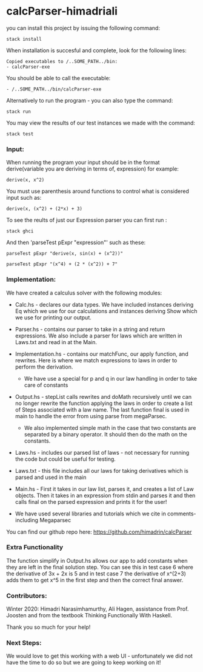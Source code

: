 # calcParser-himadriali

you can install this project by issuing the following command:
```
stack install
```

When installation is succesful and complete, look for the following lines:

```
Copied executables to /..SOME_PATH../bin:
- calcParser-exe
```

You should be able to call the executable:

```
- /..SOME_PATH../bin/calcParser-exe
```

Alternatively to run the program - you can also type the command:
```
stack run
```

You may view the results of our test instances we made with the command:
```
stack test
```

### Input:

When running the program your input should be in the format derive(variable you are deriving in terms of, expression) for example:
```
derive(x, x^2)
```
You must use parenthesis around functions to control what is considered input such as:
```
derive(x, (x^2) + (2*x) + 3)
```

To see the reults of just our Expression parser you can first run :
```
stack ghci
```
And then 'parseTest pExpr "expression"' such as these:
```
parseTest pExpr "derive(x, sin(x) + (x^2))"
```
```
parseTest pExpr "(x^4) + (2 * (x^2)) + 7"
```

### Implementation:

We have created a calculus solver with the following modules: 

 * Calc.hs - declares our data types. We have included instances deriving Eq which we use for our calculations and instances deriving Show  which we use for printing our output. 

 * Parser.hs - contains our parser to take in a string and return expressions. We also include a parser for laws which are written in Laws.txt and read in at the Main.
    
 * Implementation.hs - contains our matchFunc, our apply function, and rewrites. Here is where we match expressions to laws in order to perform the derivation. 

    * We have use a special for p and q in our law handling in order to take care of constants

 * Output.hs - stepList calls rewrites and doMath recursively until we can no longer rewrite the function applying the laws in order to create a list of Steps associated with a law name. The last function final is used in main to handle the error from using parse from megaParsec.
  
    * We also implemented simple math in the case that two constants are separated by a binary operator. It should then do the math on the constants.

 * Laws.hs - includes our parsed list of laws - not necessary for running the code but could be useful for testing.

 * Laws.txt - this file includes all our laws for taking derivatives which is parsed and used in the main

 * Main.hs - First it takes in our law list, parses it, and creates a list of Law objects. Then it takes in an expression from stdin and parses it and then calls final on the parsed expression and prints it for the user!

 * We have used several libraries and tutorials which we cite in comments- including Megaparsec

You can find our github repo here: https://github.com/himadrin/calcParser

### Extra Functionality
The function simplify in Output.hs allows our app to add constants when they are left in the final solution step. You can see this in test case 6 where the derivative of 3x + 2x is 5 and in test case 7 the derivative of x^(2+3) adds them to get x^5 in the first step and then the correct final answer.

### Contributors:
Winter 2020: Himadri Narasimhamurthy, Ali Hagen, assistance from Prof. Joosten and from the textbook Thinking Functionally With Haskell.

Thank you so much for your help!


### Next Steps:
We would love to get this working with a web UI - unfortunately we did not have the time to do so but we are going to keep working on it!
